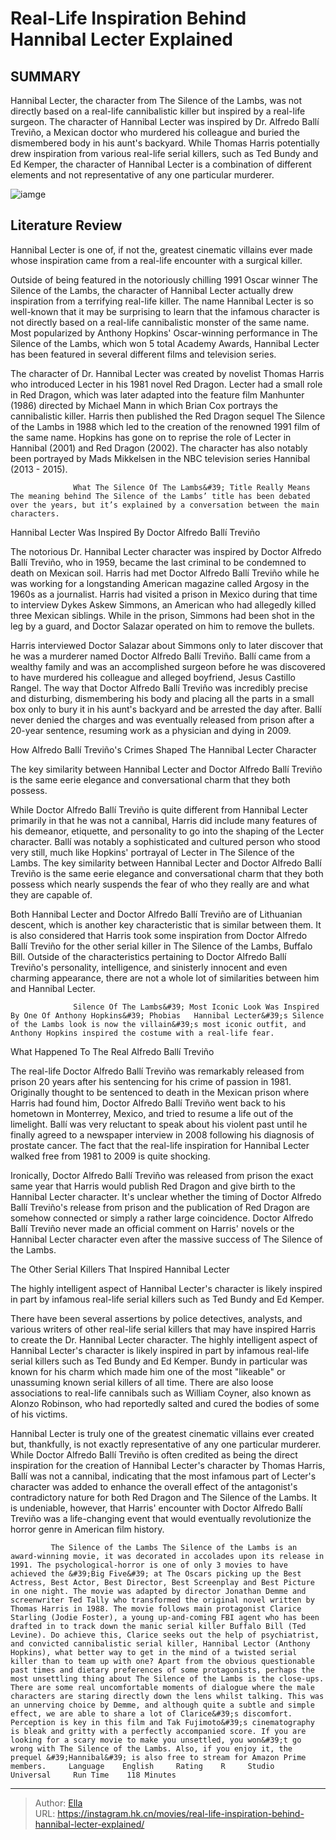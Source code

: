 # Real-Life Inspiration Behind Hannibal Lecter Explained


## SUMMARY 



  Hannibal Lecter, the character from The Silence of the Lambs, was not directly based on a real-life cannibalistic killer but inspired by a real-life surgeon.   The character of Hannibal Lecter was inspired by Dr. Alfredo Ballí Treviño, a Mexican doctor who murdered his colleague and buried the dismembered body in his aunt&#39;s backyard.   While Thomas Harris potentially drew inspiration from various real-life serial killers, such as Ted Bundy and Ed Kemper, the character of Hannibal Lecter is a combination of different elements and not representative of any one particular murderer.  

![iamge](https://static1.srcdn.com/wordpress/wp-content/uploads/2024/01/hannibal-lecter-real-inspiration-explained.jpg)

## Literature Review

Hannibal Lecter is one of, if not the, greatest cinematic villains ever made whose inspiration came from a real-life encounter with a surgical killer.




Outside of being featured in the notoriously chilling 1991 Oscar winner The Silence of the Lambs, the character of Hannibal Lecter actually drew inspiration from a terrifying real-life killer. The name Hannibal Lecter is so well-known that it may be surprising to learn that the infamous character is not directly based on a real-life cannibalistic monster of the same name. Most popularized by Anthony Hopkins&#39; Oscar-winning performance in The Silence of the Lambs, which won 5 total Academy Awards, Hannibal Lecter has been featured in several different films and television series.




The character of Dr. Hannibal Lecter was created by novelist Thomas Harris who introduced Lecter in his 1981 novel Red Dragon. Lecter had a small role in Red Dragon, which was later adapted into the feature film Manhunter (1986) directed by Michael Mann in which Brian Cox portrays the cannibalistic killer. Harris then published the Red Dragon sequel The Silence of the Lambs in 1988 which led to the creation of the renowned 1991 film of the same name. Hopkins has gone on to reprise the role of Lecter in Hannibal (2001) and Red Dragon (2002). The character has also notably been portrayed by Mads Mikkelsen in the NBC television series Hannibal (2013 - 2015).

                  What The Silence Of The Lambs&#39; Title Really Means   The meaning behind The Silence of the Lambs’ title has been debated over the years, but it’s explained by a conversation between the main characters.   


 Hannibal Lecter Was Inspired By Doctor Alfredo Ballí Treviño 
          




The notorious Dr. Hannibal Lecter character was inspired by Doctor Alfredo Ballí Treviño, who in 1959, became the last criminal to be condemned to death on Mexican soil. Harris had met Doctor Alfredo Ballí Treviño while he was working for a longstanding American magazine called Argosy in the 1960s as a journalist. Harris had visited a prison in Mexico during that time to interview Dykes Askew Simmons, an American who had allegedly killed three Mexican siblings. While in the prison, Simmons had been shot in the leg by a guard, and Doctor Salazar operated on him to remove the bullets.

Harris interviewed Doctor Salazar about Simmons only to later discover that he was a murderer named Doctor Alfredo Ballí Treviño. Ballí came from a wealthy family and was an accomplished surgeon before he was discovered to have murdered his colleague and alleged boyfriend, Jesus Castillo Rangel. The way that Doctor Alfredo Ballí Treviño was incredibly precise and disturbing, dismembering his body and placing all the parts in a small box only to bury it in his aunt&#39;s backyard and be arrested the day after. Ballí never denied the charges and was eventually released from prison after a 20-year sentence, resuming work as a physician and dying in 2009.






 How Alfredo Ballí Treviño&#39;s Crimes Shaped The Hannibal Lecter Character 
          



The key similarity between Hannibal Lecter and Doctor Alfredo Ballí Treviño is the same eerie elegance and conversational charm that they both possess.




While Doctor Alfredo Ballí Treviño is quite different from Hannibal Lecter primarily in that he was not a cannibal, Harris did include many features of his demeanor, etiquette, and personality to go into the shaping of the Lecter character. Ballí was notably a sophisticated and cultured person who stood very still, much like Hopkins&#39; portrayal of Lecter in The Silence of the Lambs. The key similarity between Hannibal Lecter and Doctor Alfredo Ballí Treviño is the same eerie elegance and conversational charm that they both possess which nearly suspends the fear of who they really are and what they are capable of.




Both Hannibal Lecter and Doctor Alfredo Ballí Treviño are of Lithuanian descent, which is another key characteristic that is similar between them. It is also considered that Harris took some inspiration from Doctor Alfredo Ballí Treviño for the other serial killer in The Silence of the Lambs, Buffalo Bill. Outside of the characteristics pertaining to Doctor Alfredo Ballí Treviño&#39;s personality, intelligence, and sinisterly innocent and even charming appearance, there are not a whole lot of similarities between him and Hannibal Lecter.

                  Silence Of The Lambs&#39; Most Iconic Look Was Inspired By One Of Anthony Hopkins&#39; Phobias   Hannibal Lecter&#39;s Silence of the Lambs look is now the villain&#39;s most iconic outfit, and Anthony Hopkins inspired the costume with a real-life fear.   



 What Happened To The Real Alfredo Ballí Treviño 
          




The real-life Doctor Alfredo Ballí Treviño was remarkably released from prison 20 years after his sentencing for his crime of passion in 1981. Originally thought to be sentenced to death in the Mexican prison where Harris had found him, Doctor Alfredo Ballí Treviño went back to his hometown in Monterrey, Mexico, and tried to resume a life out of the limelight. Ballí was very reluctant to speak about his violent past until he finally agreed to a newspaper interview in 2008 following his diagnosis of prostate cancer. The fact that the real-life inspiration for Hannibal Lecter walked free from 1981 to 2009 is quite shocking.

Ironically, Doctor Alfredo Ballí Treviño was released from prison the exact same year that Harris would publish Red Dragon and give birth to the Hannibal Lecter character. It&#39;s unclear whether the timing of Doctor Alfredo Ballí Treviño&#39;s release from prison and the publication of Red Dragon are somehow connected or simply a rather large coincidence. Doctor Alfredo Ballí Treviño never made an official comment on Harris&#39; novels or the Hannibal Lecter character even after the massive success of The Silence of the Lambs.






 The Other Serial Killers That Inspired Hannibal Lecter 
         



The highly intelligent aspect of Hannibal Lecter&#39;s character is likely inspired in part by infamous real-life serial killers such as Ted Bundy and Ed Kemper.




There have been several assertions by police detectives, analysts, and various writers of other real-life serial killers that may have inspired Harris to create the Dr. Hannibal Lecter character. The highly intelligent aspect of Hannibal Lecter&#39;s character is likely inspired in part by infamous real-life serial killers such as Ted Bundy and Ed Kemper. Bundy in particular was known for his charm which made him one of the most &#34;likeable&#34; or unassuming known serial killers of all time. There are also loose associations to real-life cannibals such as William Coyner, also known as Alonzo Robinson, who had reportedly salted and cured the bodies of some of his victims.




Hannibal Lecter is truly one of the greatest cinematic villains ever created but, thankfully, is not exactly representative of any one particular murderer. While Doctor Alfredo Ballí Treviño is often credited as being the direct inspiration for the creation of Hannibal Lecter&#39;s character by Thomas Harris, Ballí was not a cannibal, indicating that the most infamous part of Lecter&#39;s character was added to enhance the overall effect of the antagonist&#39;s contradictory nature for both Red Dragon and The Silence of the Lambs. It is undeniable, however, that Harris&#39; encounter with Doctor Alfredo Ballí Treviño was a life-changing event that would eventually revolutionize the horror genre in American film history.

             The Silence of the Lambs The Silence of the Lambs is an award-winning movie, it was decorated in accolades upon its release in 1991. The psychological-horror is one of only 3 movies to have achieved the &#39;Big Five&#39; at The Oscars picking up the Best Actress, Best Actor, Best Director, Best Screenplay and Best Picture in one night. The movie was adapted by director Jonathan Demme and screenwriter Ted Tally who transformed the original novel written by Thomas Harris in 1988. The movie follows main protagonist Clarice Starling (Jodie Foster), a young up-and-coming FBI agent who has been drafted in to track down the manic serial killer Buffalo Bill (Ted Levine). Do achieve this, Clarice seeks out the help of psychiatrist, and convicted cannibalistic serial killer, Hannibal Lector (Anthony Hopkins), what better way to get in the mind of a twisted serial killer than to team up with one? Apart from the obvious questionable past times and dietary preferences of some protagonists, perhaps the most unsettling thing about The Silence of the Lambs is the close-ups. There are some real uncomfortable moments of dialogue where the male characters are staring directly down the lens whilst talking. This was an unnerving choice by Demme, and although quite a subtle and simple effect, we are able to share a lot of Clarice&#39;s discomfort. Perception is key in this film and Tak Fujimoto&#39;s cinematography is bleak and gritty with a perfectly accompanied score. If you are looking for a scary movie to make you unsettled, you won&#39;t go wrong with The Silence of the Lambs. Also, if you enjoy it, the prequel &#39;Hannibal&#39; is also free to stream for Amazon Prime members.     Language    English     Rating    R     Studio    Universal     Run Time    118 Minutes      





---

> Author: [Ella](https://instagram.hk.cn/)  
> URL: https://instagram.hk.cn/movies/real-life-inspiration-behind-hannibal-lecter-explained/  

